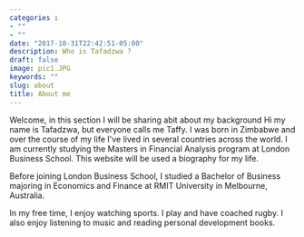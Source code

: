 ```yaml
---
categories :
- ""
- ""
date: "2017-10-31T22:42:51-05:00"
description: Who is Tafadzwa ?
draft: false
image: pic1.JPG
keywords: ""
slug: about
title: About me
---
```

Welcome, in this section I will be sharing abit about my background
 Hi my name is Tafadzwa, but everyone calls me Taffy. I was born in Zimbabwe and over the course of my life I've lived in several countries across the world. I am currently studying the Masters in Financial Analysis program at London Business School. This website will be used a biography for my life.
 
Before joining London Business School, I studied a Bachelor of Business majoring in Economics and Finance at RMIT University in Melbourne, Australia. 

In my free time, I enjoy watching sports. I play and have coached rugby. I also enjoy listening to music and reading personal development books.
 